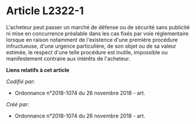 # Article L2322-1

L'acheteur peut passer un marché de défense ou de sécurité sans publicité ni mise en concurrence préalable dans les cas fixés
par voie réglementaire lorsque en raison notamment de l'existence d'une première procédure infructueuse, d'une urgence
particulière, de son objet ou de sa valeur estimée, le respect d'une telle procédure est inutile, impossible ou manifestement
contraire aux intérêts de l'acheteur.

**Liens relatifs à cet article**

_Codifié par_:

  - Ordonnance n°2018-1074 du 26 novembre 2018 - art.

_Créé par_:

  - Ordonnance n°2018-1074 du 26 novembre 2018 - art.
